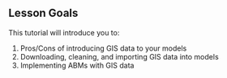 ---
---

## Lesson Goals

This tutorial will introduce you to:

1. Pros/Cons of introducing GIS data to your models
1. Downloading, cleaning, and importing GIS data into models 
1. Implementing ABMs with GIS data

  